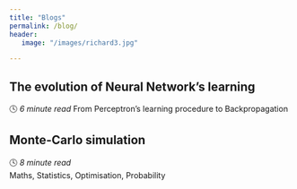 ```yaml
---
title: "Blogs"
permalink: /blog/
header:
   image: "/images/richard3.jpg"

---
```

## The evolution of Neural Network’s learning
:clock4: *6 minute read*
From Perceptron’s learning procedure to Backpropagation

## Monte-Carlo simulation
:clock4: *8 minute read*  
Maths, Statistics, Optimisation, Probability


